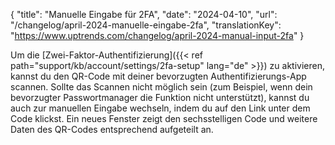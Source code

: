 {
  "title": "Manuelle Eingabe für 2FA",
  "date": "2024-04-10",
  "url": "/changelog/april-2024-manuelle-eingabe-2fa",
  "translationKey": "https://www.uptrends.com/changelog/april-2024-manual-input-2fa"
}

 Um die [Zwei-Faktor-Authentifizierung]({{< ref path="support/kb/account/settings/2fa-setup" lang="de" >}}) zu aktivieren, kannst du den QR-Code mit deiner bevorzugten Authentifizierungs-App scannen. Sollte das Scannen nicht möglich sein (zum Beispiel, wenn dein bevorzugter Passwortmanager die Funktion nicht unterstützt), kannst du auch zur manuellen Eingabe wechseln, indem du auf den Link unter dem Code klickst. Ein neues Fenster zeigt den sechsstelligen Code und weitere Daten des QR-Codes entsprechend aufgeteilt an.